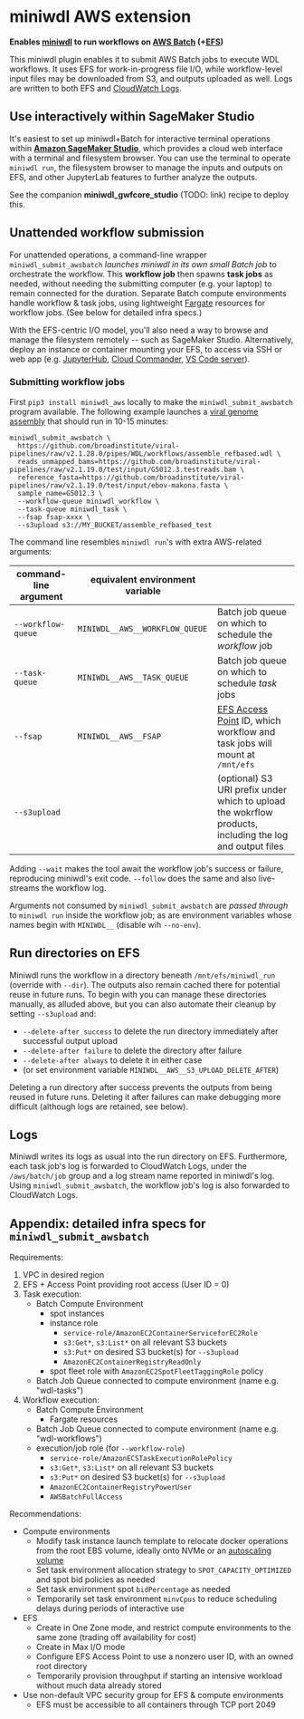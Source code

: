 # miniwdl AWS extension

**Enables [miniwdl](https://github.com/chanzuckerberg/miniwdl) to run workflows on [AWS Batch](https://aws.amazon.com/batch/) (+[EFS](https://aws.amazon.com/efs/))**

This miniwdl plugin enables it to submit AWS Batch jobs to execute WDL workflows. It uses EFS for work-in-progress file I/O, while workflow-level input files may be downloaded from S3, and outputs uploaded as well. Logs are written to both EFS and [CloudWatch Logs](https://docs.aws.amazon.com/AmazonCloudWatch/latest/logs/WhatIsCloudWatchLogs.html).

## Use interactively within SageMaker Studio

It's easiest to set up miniwdl+Batch for interactive terminal operations within [**Amazon SageMaker Studio**](https://aws.amazon.com/sagemaker/studio/), which provides a cloud web interface with a terminal and filesystem browser. You can use the terminal to operate `miniwdl run`, the filesystem browser to manage the inputs and outputs on EFS, and other JupyterLab features to further analyze the outputs.

See the companion **miniwdl_gwfcore_studio** (TODO: link) recipe to deploy this.

## Unattended workflow submission

For unattended operations, a command-line wrapper `miniwdl_submit_awsbatch` *launches miniwdl in its own small Batch job* to orchestrate the workflow. This **workflow job** then spawns **task jobs** as needed, without needing the submitting computer (e.g. your laptop) to remain connected for the duration. Separate Batch compute environments handle workflow & task jobs, using lightweight [Fargate](https://docs.aws.amazon.com/batch/latest/userguide/fargate.html) resources for workflow jobs. (See below for detailed infra specs.)

With the EFS-centric I/O model, you'll also need a way to browse and manage the filesystem remotely -- such as SageMaker Studio. Alternatively, deploy an instance or container mounting your EFS, to access via SSH or web app (e.g.  [JupyterHub](https://jupyter.org/hub), [Cloud Commander](http://cloudcmd.io/), [VS Code server](https://github.com/cdr/code-server)).

### Submitting workflow jobs

First `pip3 install miniwdl_aws` locally to make the `miniwdl_submit_awsbatch` program available. The following example launches a [viral genome assembly](https://github.com/broadinstitute/viral-pipelines/) that should run in 10-15 minutes:

```
miniwdl_submit_awsbatch \
  https://github.com/broadinstitute/viral-pipelines/raw/v2.1.28.0/pipes/WDL/workflows/assemble_refbased.wdl \
  reads_unmapped_bams=https://github.com/broadinstitute/viral-pipelines/raw/v2.1.19.0/test/input/G5012.3.testreads.bam \
  reference_fasta=https://github.com/broadinstitute/viral-pipelines/raw/v2.1.19.0/test/input/ebov-makona.fasta \
  sample_name=G5012.3 \
  --workflow-queue miniwdl_workflow \
  --task-queue miniwdl_task \
  --fsap fsap-xxxx \
  --s3upload s3://MY_BUCKET/assemble_refbased_test
```

The command line resembles `miniwdl run`'s with extra AWS-related arguments:

|command-line argument|equivalent environment variable| |
|---------------------|-------------------------------|-|
| `--workflow-queue`  | `MINIWDL__AWS__WORKFLOW_QUEUE`| Batch job queue on which to schedule the *workflow* job |
| `--task-queue` | `MINIWDL__AWS__TASK_QUEUE` | Batch job queue on which to schedule *task* jobs |
| `--fsap` | `MINIWDL__AWS__FSAP` | [EFS Access Point](https://docs.aws.amazon.com/efs/latest/ug/efs-access-points.html) ID, which workflow and task jobs will mount at `/mnt/efs` |
| `--s3upload` | | (optional) S3 URI prefix under which to upload the wokrflow products, including the log and output files |

Adding `--wait` makes the tool await the workflow job's success or failure, reproducing miniwdl's exit code. `--follow` does the same and also live-streams the workflow log.

Arguments not consumed by `miniwdl_submit_awsbatch` are *passed through* to `miniwdl run` inside the workflow job; as are environment variables whose names begin with `MINIWDL__` (disable wih `--no-env`).

## Run directories on EFS

Miniwdl runs the workflow in a directory beneath `/mnt/efs/miniwdl_run` (override with `--dir`). The outputs also remain cached there for potential reuse in future runs. To begin with you can manage these directories manually, as alluded above, but you can also automate their cleanup by setting `--s3upload` and:

* `--delete-after success` to delete the run directory immediately after successful output upload
* `--delete-after failure` to delete the directory after failure
* `--delete-after always` to delete it in either case
* (or set environment variable `MINIWDL__AWS__S3_UPLOAD_DELETE_AFTER`)

Deleting a run directory after success prevents the outputs from being reused in future runs. Deleting it after failures can make debugging more difficult (although logs are retained, see below).

## Logs

Miniwdl writes its logs as usual into the run directory on EFS. Furthermore, each task job's log is forwarded to CloudWatch Logs, under the `/aws/batch/job` group and a log stream name reported in miniwdl's log. Using `miniwdl_submit_awsbatch`, the workflow job's log is also forwarded to CloudWatch Logs.

## Appendix: detailed infra specs for `miniwdl_submit_awsbatch`

Requirements:

1. VPC in desired region
2. EFS + Access Point providing root access (User ID = 0)
3. Task execution:
    * Batch Compute Environment
        * spot instances
        * instance role
            * `service-role/AmazonEC2ContainerServiceforEC2Role`
            * `s3:Get*`, `s3:List*` on all relevant S3 buckets
            * `s3:Put*` on desired S3 bucket(s) for `--s3upload`
            * `AmazonEC2ContainerRegistryReadOnly`
        * spot fleet role with `AmazonEC2SpotFleetTaggingRole` policy
    * Batch Job Queue connected to compute environment (name e.g. "wdl-tasks")
4. Workflow execution:
    * Batch Compute Environment
        * Fargate resources
    * Batch Job Queue connected to compute environment (name e.g. "wdl-workflows")
    * execution/job role (for `--workflow-role`)
        * `service-role/AmazonECSTaskExecutionRolePolicy`
        * `s3:Get*`, `s3:List*` on all relevant S3 buckets
        * `s3:Put*` on desired S3 bucket(s) for `--s3upload`
        * `AmazonEC2ContainerRegistryPowerUser`
        * `AWSBatchFullAccess`

Recommendations:

* Compute environments
    * Modify task instance launch template to relocate docker operations from the root EBS volume, ideally onto NVMe or an [autoscaling volume](https://github.com/awslabs/amazon-ebs-autoscale)
    * Set task environment allocation strategy to `SPOT_CAPACITY_OPTIMIZED` and spot bid policies as needed
    * Set task environment spot `bidPercentage` as needed
    * Temporarily set task environment `minvCpus` to reduce scheduling delays during periods of interactive use
* EFS
    * Create in One Zone mode, and restrict compute environments to the same zone (trading off availability for cost)
    * Create in Max I/O mode
    * Configure EFS Access Point to use a nonzero user ID, with an owned root directory
    * Temporarily provision throughput if starting an intensive workload without much data already stored
* Use non-default VPC security group for EFS & compute environments
    * EFS must be accessible to all containers through TCP port 2049
